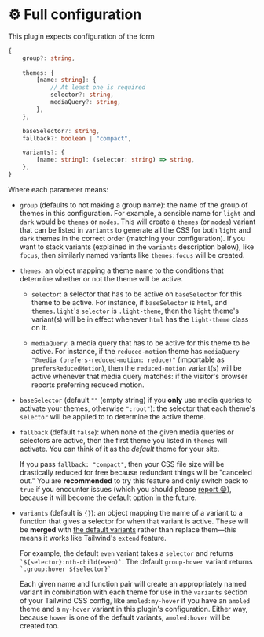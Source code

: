 # ⚙️ Full configuration

This plugin expects configuration of the form

```ts
{
    group?: string,
    
    themes: {
        [name: string]: {
            // At least one is required
            selector?: string,
            mediaQuery?: string,
        },
    },

    baseSelector?: string,
    fallback?: boolean | "compact",

    variants?: {
        [name: string]: (selector: string) => string,
    },
}
```

Where each parameter means:

- `group` (defaults to not making a group name): the name of the group of themes in this configuration. For example, a sensible name for `light` and `dark` would be `themes` or `modes`. This will create a `themes` (or `modes`) variant that can be listed in `variants` to generate all the CSS for both `light` and `dark` themes in the correct order (matching your configuration). If you want to stack variants (explained in the `variants` description below), like `focus`, then similarly named variants like `themes:focus` will be created.

- `themes`: an object mapping a theme name to the conditions that determine whether or not the theme will be active.

   - `selector`: a selector that has to be active on `baseSelector` for this theme to be active. For instance, if `baseSelector` is `html`, and `themes.light`'s `selector` is `.light-theme`, then the `light` theme's variant(s) will be in effect whenever `html` has the `light-theme` class on it.

   - `mediaQuery`: a media query that has to be active for this theme to be active. For instance, if the `reduced-motion` theme has `mediaQuery` `"@media (prefers-reduced-motion: reduce)"` (importable as `prefersReducedMotion`), then the `reduced-motion` variant(s) will be active whenever that media query matches: if the visitor's browser reports preferring reduced motion.

- `baseSelector` (default `""` (empty string) if you **only** use media queries to activate your themes, otherwise `":root"`): the selector that each theme's `selector` will be applied to to determine the active theme.

- `fallback` (default `false`): when none of the given media queries or selectors are active, then the first theme you listed in `themes` will activate. You can think of it as the *default* theme for your site.

  If you pass `fallback: "compact"`, then your CSS file size will be drastically reduced for free because redundant things will be "canceled out." You are **recommended** to try this feature and only switch back to `true` if you encounter issues (which you should please [report 😁](https://github.com/JakeNavith/tailwindcss-theme-variants/issues)), because it will become the default option in the future.

- `variants` (default is `{}`): an object mapping the name of a variant to a function that gives a selector for when that variant is active. These will be **merged** with [the default variants](https://github.com/JakeNavith/tailwindcss-theme-variants/blob/main/src/variants.ts) rather than replace them—this means it works like Tailwind's `extend` feature.

  For example, the default `even` variant takes a `selector` and returns `` `${selector}:nth-child(even)` ``. The default `group-hover` variant returns `` `.group:hover ${selector}` ``

  Each given name and function pair will create an appropriately named variant in combination with each theme for use in the `variants` section of your Tailwind CSS config, like `amoled:my-hover` if you have an `amoled` theme and a `my-hover` variant in this plugin's configuration. Either way, because `hover` is one of the default variants, `amoled:hover` will be created too.

